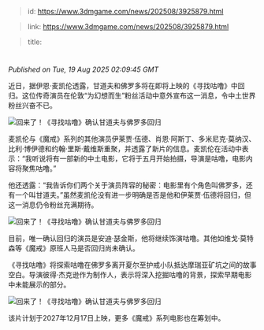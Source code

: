 > id: https://www.3dmgame.com/news/202508/3925879.html

> link: https://www.3dmgame.com/news/202508/3925879.html

> title: 

# 
_Published on Tue, 19 Aug 2025 02:09:45 GMT_

近日，据伊恩·麦凯伦透露，甘道夫和佛罗多将在即将上映的《寻找咕噜》中回归。这位传奇演员在伦敦“为幻想而生”粉丝活动中意外宣布这一消息，令中土世界粉丝兴奋不已。

![回来了！《寻找咕噜》确认甘道夫与佛罗多回归](https://img.3dmgame.com/uploads/images/news/20250819/1755569427_353852.webp)

麦凯伦与《魔戒》系列的其他演员伊莱贾·伍德、肖恩·阿斯丁、多米尼克·莫纳汉、比利·博伊德和约翰·里斯·戴维斯重聚，并透露了新片的信息。麦凯伦在活动中表示：“我听说将有一部新的中土电影，它将于五月开始拍摄，导演是咕噜，电影内容将聚焦咕噜。”

他还透露：“我告诉你们两个关于演员阵容的秘密：电影里有个角色叫佛罗多，还有一个叫甘道夫。”虽然麦凯伦没有进一步明确是否是他和伊莱贾·伍德将回归，但这一消息仍令粉丝充满期待。

![回来了！《寻找咕噜》确认甘道夫与佛罗多回归](https://img.3dmgame.com/uploads/images/news/20250819/1755569437_785072.webp)

目前，唯一确认回归的演员是安迪·瑟金斯，他将继续饰演咕噜。其他如维戈·莫特森等《魔戒》原班人马是否回归尚未确认。

《寻找咕噜》将探索咕噜在佛罗多离开夏尔至护戒小队抵达摩瑞亚矿坑之间的故事空白。导演彼得·杰克逊作为制作人，表示将深入挖掘咕噜的背景，探索早期电影中未能展示的部分。

![回来了！《寻找咕噜》确认甘道夫与佛罗多回归](https://img.3dmgame.com/uploads/images/news/20250819/1755569447_231592.webp)

该片计划于2027年12月17日上映，更多《魔戒》系列电影也在筹划中。
